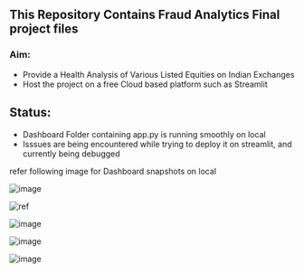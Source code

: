 ## This Repository Contains Fraud Analytics Final project files
### Aim:
- Provide a Health Analysis of Various Listed Equities on Indian Exchanges
- Host the project on a free Cloud based platform such as Streamlit

## Status:
- Dashboard Folder containing app.py is running smoothly on local
- Isssues are being encountered while trying to deploy it on streamlit, and currently being debugged

refer following image for Dashboard snapshots on local


![image](https://github.com/Asce099/College_projects/assets/108356742/587767fc-33a3-402d-baa8-6fb130614ee2)

![ref](https://github.com/Asce099/College_projects/assets/108356742/de8945f2-83b0-4f1c-b803-f3657dec3f8d)


![image](https://github.com/Asce099/College_projects/assets/108356742/eb5c8cae-2659-4625-bab4-c7a56d280ce7)


![image](https://github.com/Asce099/College_projects/assets/108356742/57896393-30d8-4c44-ae9c-f63d9205e770)


![image](https://github.com/Asce099/College_projects/assets/108356742/223eb774-563a-4ba4-9335-94d9fe73777d)

